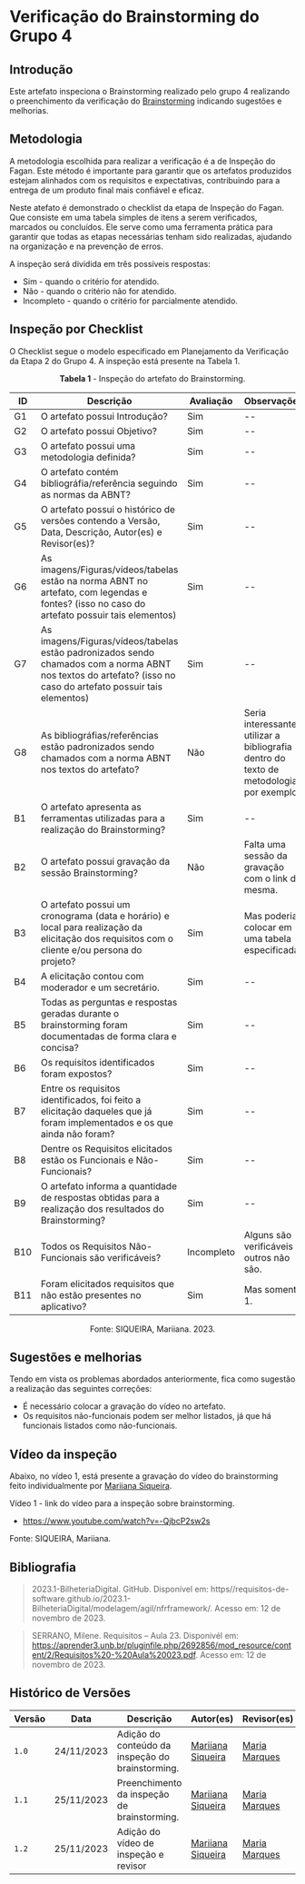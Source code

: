 # Verificação do Brainstorming do Grupo 4

## Introdução

Este artefato inspeciona o Brainstorming realizado pelo grupo 4 realizando o preenchimento da verificação do [Brainstorming](https://github.com/Requisitos-de-Software/2023.2-e-Titulo/blob/main/docs/elicitacao/tecnicas/brainstorming.md) indicando sugestões e melhorias. 

## Metodologia

A metodologia escolhida para realizar a verificação é a de Inspeção do Fagan. Este método é importante para garantir que os artefatos produzidos estejam alinhados com os requisitos e expectativas, contribuindo para a entrega de um produto final mais confiável e eficaz. 

Neste atefato é demonstrado o checklist da etapa de Inspeção do Fagan. Que consiste em uma tabela simples de itens a serem verificados, marcados ou concluídos. Ele serve como uma ferramenta prática para garantir que todas as etapas necessárias tenham sido realizadas, ajudando na organização e na prevenção de erros.

A inspeção será dividida em três possíveis respostas:
  * Sim - quando o critério for atendido.
  * Não - quando o critério não for atendido.
  * Incompleto - quando o critério for parcialmente atendido.

## Inspeção por Checklist

O Checklist segue o modelo especificado em Planejamento da Verificação da Etapa 2 do Grupo 4. A inspeção está presente na Tabela 1.

<center>

**Tabela 1** - Inspeção do artefato do Brainstorming.

| ID | Descrição | Avaliação | Observações |
| ---| -------- | --------- | ------------ |
| G1 | O artefato possui Introdução? | Sim | -- |
| G2 | O artefato possui Objetivo? | Sim | -- |
| G3 | O artefato possui uma metodologia definida? | Sim | -- |
| G4 | O artefato contém bibliográfia/referência seguindo as normas da ABNT? | Sim | -- |
| G5 | O artefato possui o histórico de versões contendo a Versão, Data, Descrição, Autor(es) e Revisor(es)? | Sim | -- |
| G6 | As imagens/Figuras/vídeos/tabelas estão na norma ABNT no artefato, com legendas e fontes? (isso no caso do artefato possuir tais elementos) | Sim | -- |
| G7 | As imagens/Figuras/vídeos/tabelas estão padronizados sendo chamados com a norma ABNT nos textos do artefato? (isso no caso do artefato possuir tais elementos) | Sim | -- |
| G8 | As bibliográfias/referências estão padronizados sendo chamados com a norma ABNT nos textos do artefato? | Não | Seria interessante utilizar a bibliografia dentro do texto de metodologia, por exemplo. |
| B1 | O artefato apresenta as ferramentas utilizadas para a realização do Brainstorming? | Sim | -- |
| B2 | O artefato possui gravação da sessão Brainstorming? | Não | Falta uma sessão da gravação com o link da mesma. |
| B3 | O artefato possui um cronograma (data e horário) e local para realização da elicitação dos requisitos com o cliente e/ou persona do projeto? | Sim | Mas poderia colocar em uma tabela especificada. |
| B4 | A elicitação contou com moderador e um secretário. | Sim | -- |
| B5 | Todas as perguntas e respostas geradas durante o brainstorming foram documentadas de forma clara e concisa? | Sim | -- |
| B6 | Os requisitos identificados foram expostos? | Sim | -- |
| B7 | Entre os requisitos identificados, foi feito a elicitação daqueles que já foram implementados e os que ainda não foram? | Sim | -- |
| B8 | Dentre os Requisitos elicitados estão os Funcionais e Não-Funcionais? | Sim | -- |
| B9 | O artefato informa a quantidade de respostas obtidas para a realização dos resultados do Brainstorming? | Sim | -- |
| B10 | Todos os Requisitos Não-Funcionais são verificáveis? | Incompleto | Alguns são verificáveis e outros não são. |
| B11 | Foram elicitados requisitos que não estão presentes no aplicativo? | Sim | Mas somente 1. |

Fonte: SIQUEIRA, Mariiana. 2023.

</center>

## Sugestões e melhorias

Tendo em vista os problemas abordados anteriormente, fica como sugestão a realização das seguintes correções:

  - É necessário colocar a gravação do vídeo no artefato.
  - Os requisitos não-funcionais podem ser melhor listados, já que há funcionais listados como não-funcionais.

## Vídeo da inspeção

Abaixo, no vídeo 1, está presente a gravação do vídeo do brainstorming feito individualmente por [Mariiana Siqueira](https://github.com/Maryyscreuza).

Vídeo 1 - link do vídeo para a inspeção sobre brainstorming.

- https://www.youtube.com/watch?v=-QjbcP2sw2s

Fonte: SIQUEIRA, Mariiana.

## Bibliografia

> 2023.1-BilheteriaDigital. GitHub. Disponível em: https//requisitos-de-software.github.io/2023.1-BilheteriaDigital/modelagem/agil/nfrframework/.  Acesso em: 12 de novembro de 2023.

> SERRANO, Milene. Requisitos – Aula 23. Disponivél em: https://aprender3.unb.br/pluginfile.php/2692856/mod_resource/content/2/Requisitos%20-%20Aula%20023.pdf. Acesso em: 12 de novembro de 2023.

## Histórico de Versões

| Versão | Data       | Descrição   | Autor(es)   | Revisor(es) |
| ------ | ---------- | ----------- | ------------ | ---------- |
| `1.0`  | 24/11/2023 | Adição do conteúdo da inspeção do brainstorming. | [Mariiana Siqueira](https://github.com/Maryyscreuza) | [Maria Marques ](https://github.com/EduardaSMarques)  |
| `1.1`  | 25/11/2023 | Preenchimento da inspeção de brainstorming. | [Mariiana Siqueira](https://github.com/Maryyscreuza) | [Maria Marques ](https://github.com/EduardaSMarques)  |
| `1.2`  | 25/11/2023 | Adição do vídeo de inspeção e revisor | [Mariiana Siqueira](https://github.com/Maryyscreuza) | [Maria Marques ](https://github.com/EduardaSMarques)  |
